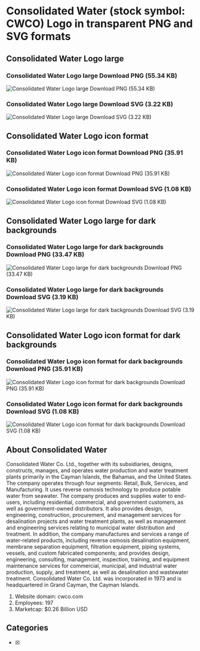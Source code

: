 # Consolidated Water (stock symbol: CWCO) Logo in transparent PNG and SVG formats

## Consolidated Water Logo large

### Consolidated Water Logo large Download PNG (55.34 KB)

![Consolidated Water Logo large Download PNG (55.34 KB)](/img/orig/CWCO_BIG-1f40221a.png)

### Consolidated Water Logo large Download SVG (3.22 KB)

![Consolidated Water Logo large Download SVG (3.22 KB)](/img/orig/CWCO_BIG-6591b9af.svg)

## Consolidated Water Logo icon format

### Consolidated Water Logo icon format Download PNG (35.91 KB)

![Consolidated Water Logo icon format Download PNG (35.91 KB)](/img/orig/CWCO-8bbfe2e5.png)

### Consolidated Water Logo icon format Download SVG (1.08 KB)

![Consolidated Water Logo icon format Download SVG (1.08 KB)](/img/orig/CWCO-48aed0e1.svg)

## Consolidated Water Logo large for dark backgrounds

### Consolidated Water Logo large for dark backgrounds Download PNG (33.47 KB)

![Consolidated Water Logo large for dark backgrounds Download PNG (33.47 KB)](/img/orig/CWCO_BIG.D-d56e7716.png)

### Consolidated Water Logo large for dark backgrounds Download SVG (3.19 KB)

![Consolidated Water Logo large for dark backgrounds Download SVG (3.19 KB)](/img/orig/CWCO_BIG.D-ae768447.svg)

## Consolidated Water Logo icon format for dark backgrounds

### Consolidated Water Logo icon format for dark backgrounds Download PNG (35.91 KB)

![Consolidated Water Logo icon format for dark backgrounds Download PNG (35.91 KB)](/img/orig/CWCO.D-8acfdf4d.png)

### Consolidated Water Logo icon format for dark backgrounds Download SVG (1.08 KB)

![Consolidated Water Logo icon format for dark backgrounds Download SVG (1.08 KB)](/img/orig/CWCO.D-c52ad320.svg)

## About Consolidated Water

Consolidated Water Co. Ltd., together with its subsidiaries, designs, constructs, manages, and operates water production and water treatment plants primarily in the Cayman Islands, the Bahamas, and the United States. The company operates through four segments: Retail, Bulk, Services, and Manufacturing. It uses reverse osmosis technology to produce potable water from seawater. The company produces and supplies water to end-users, including residential, commercial, and government customers, as well as government-owned distributors. It also provides design, engineering, construction, procurement, and management services for desalination projects and water treatment plants, as well as management and engineering services relating to municipal water distribution and treatment. In addition, the company manufactures and services a range of water-related products, including reverse osmosis desalination equipment, membrane separation equipment, filtration equipment, piping systems, vessels, and custom fabricated components; and provides design, engineering, consulting, management, inspection, training, and equipment maintenance services for commercial, municipal, and industrial water production, supply, and treatment, as well as desalination and wastewater treatment. Consolidated Water Co. Ltd. was incorporated in 1973 and is headquartered in Grand Cayman, the Cayman Islands.

1. Website domain: cwco.com
2. Employees: 197
3. Marketcap: $0.26 Billion USD


## Categories
- [x] 
